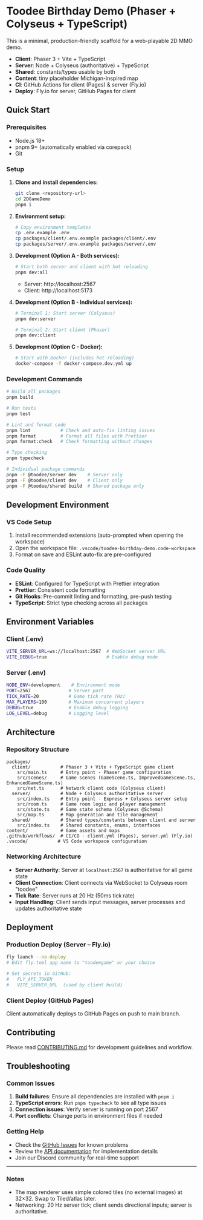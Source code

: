 # Toodee Birthday Demo (Phaser + Colyseus + TypeScript)

This is a minimal, production-friendly scaffold for a web-playable 2D MMO demo.

- **Client**: Phaser 3 + Vite + TypeScript
- **Server**: Node + Colyseus (authoritative) + TypeScript
- **Shared**: constants/types usable by both
- **Content**: tiny placeholder Michigan-inspired map
- **CI**: GitHub Actions for client (Pages) & server (Fly.io)
- **Deploy**: Fly.io for server, GitHub Pages for client

## Quick Start

### Prerequisites

- Node.js 18+ 
- pnpm 9+ (automatically enabled via corepack)
- Git

### Setup

1. **Clone and install dependencies:**
   ```bash
   git clone <repository-url>
   cd 2DGameDemo
   pnpm i
   ```

2. **Environment setup:**
   ```bash
   # Copy environment templates
   cp .env.example .env
   cp packages/client/.env.example packages/client/.env
   cp packages/server/.env.example packages/server/.env
   ```

3. **Development (Option A - Both services):**
   ```bash
   # Start both server and client with hot reloading
   pnpm dev:all
   ```
   - Server: http://localhost:2567
   - Client: http://localhost:5173

4. **Development (Option B - Individual services):**
   ```bash
   # Terminal 1: Start server (Colyseus)
   pnpm dev:server
   
   # Terminal 2: Start client (Phaser)  
   pnpm dev:client
   ```

5. **Development (Option C - Docker):**
   ```bash
   # Start with Docker (includes hot reloading)
   docker-compose -f docker-compose.dev.yml up
   ```

### Development Commands

```bash
# Build all packages
pnpm build

# Run tests
pnpm test

# Lint and format code
pnpm lint           # Check and auto-fix linting issues
pnpm format         # Format all files with Prettier
pnpm format:check   # Check formatting without changes

# Type checking
pnpm typecheck

# Individual package commands
pnpm -F @toodee/server dev    # Server only
pnpm -F @toodee/client dev    # Client only  
pnpm -F @toodee/shared build  # Shared package only
```

## Development Environment

### VS Code Setup

1. Install recommended extensions (auto-prompted when opening the workspace)
2. Open the workspace file: `.vscode/toodee-birthday-demo.code-workspace`
3. Format on save and ESLint auto-fix are pre-configured

### Code Quality

- **ESLint**: Configured for TypeScript with Prettier integration
- **Prettier**: Consistent code formatting
- **Git Hooks**: Pre-commit linting and formatting, pre-push testing
- **TypeScript**: Strict type checking across all packages

## Environment Variables

### Client (.env)
```bash
VITE_SERVER_URL=ws://localhost:2567  # WebSocket server URL
VITE_DEBUG=true                      # Enable debug mode
```

### Server (.env)  
```bash
NODE_ENV=development    # Environment mode
PORT=2567              # Server port
TICK_RATE=20           # Game tick rate (Hz)
MAX_PLAYERS=100        # Maximum concurrent players
DEBUG=true             # Enable debug logging
LOG_LEVEL=debug        # Logging level
```

## Architecture

### Repository Structure

```
packages/
  client/           # Phaser 3 + Vite + TypeScript game client
    src/main.ts     # Entry point - Phaser game configuration
    src/scenes/     # Game scenes (GameScene.ts, ImprovedGameScene.ts, EnhancedGameScene.ts)
    src/net.ts      # Network client code (Colyseus client)
  server/           # Node + Colyseus authoritative server  
    src/index.ts    # Entry point - Express + Colyseus server setup
    src/room.ts     # Game room logic and player management
    src/state.ts    # Game state schema (Colyseus @Schema)
    src/map.ts      # Map generation and tile management
  shared/           # Shared types/constants between client and server
    src/index.ts    # Shared constants, enums, interfaces
content/            # Game assets and maps
.github/workflows/  # CI/CD - client.yml (Pages), server.yml (Fly.io)
.vscode/           # VS Code workspace configuration
```

### Networking Architecture

- **Server Authority**: Server at `localhost:2567` is authoritative for all game state
- **Client Connection**: Client connects via WebSocket to Colyseus room "toodee"
- **Tick Rate**: Server runs at 20 Hz (50ms tick rate)
- **Input Handling**: Client sends input messages, server processes and updates authoritative state

## Deployment

### Production Deploy (Server – Fly.io)

```bash
fly launch --no-deploy
# Edit fly.toml app name to "toodeegame" or your choice

# Set secrets in GitHub:
#   FLY_API_TOKEN
#   VITE_SERVER_URL  (used by client build)
```

### Client Deploy (GitHub Pages)

Client automatically deploys to GitHub Pages on push to main branch.

## Contributing

Please read [CONTRIBUTING.md](CONTRIBUTING.md) for development guidelines and workflow.

## Troubleshooting

### Common Issues

1. **Build failures**: Ensure all dependencies are installed with `pnpm i`
2. **TypeScript errors**: Run `pnpm typecheck` to see all type issues
3. **Connection issues**: Verify server is running on port 2567
4. **Port conflicts**: Change ports in environment files if needed

### Getting Help

- Check the [GitHub Issues](../../issues) for known problems
- Review the [API documentation](docs/API.md) for implementation details
- Join our Discord community for real-time support

---

### Notes

- The map renderer uses simple colored tiles (no external images) at 32×32. Swap to Tiled/atlas later.
- Networking: 20 Hz server tick; client sends directional inputs; server is authoritative.

